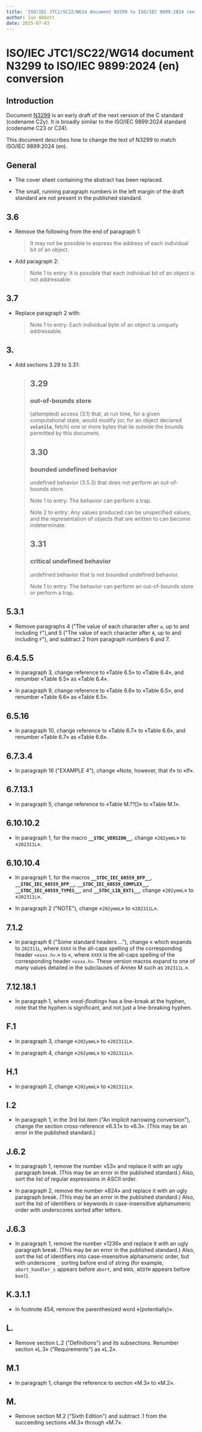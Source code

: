 ```yaml
---
title: 'ISO/IEC JTC1/SC22/WG14 document N3299 to ISO/IEC 9899:2024 (en) conversion'
author: Ian Abbott
date: 2025-07-03
---
```


# ISO/IEC JTC1/SC22/WG14 document N3299 to ISO/IEC 9899:2024 (en) conversion

## Introduction

Document [N3299](https://www.open-std.org/jtc1/sc22/wg14/www/docs/n3299.pdf) is
an early draft of the next version of the C standard (codename C2y). It is
broadly similar to the ISO/IEC 9899:2024 standard (codename C23 or C24).

This document describes how to change the text of N3299 to match ISO/IEC
9899:2024 (en).

## General

* The cover sheet containing the abstract has been replaced.

* The small, running paragraph numbers in the left margin of the draft standard
  are not present in the published standard.

## 3.6

* Remove the following from the end of paragraph 1:

    > It may not be possible to express the address of each individual bit of an
    > object.

* Add paragraph 2:

    > Note 1 to entry: It is possible that each individual bit of an object is
    > not addressable.

## 3.7

* Replace paragraph 2 with:

    > Note 1 to entry: Each individual byte of an object is uniquely
    > addressable.

## 3.

* Add sections 3.29 to 3.31:

    > ## 3.29
    > ### out-of-bounds store
    > (attempted) access (3.1) that, at run time, for a given computational
    > state, would modify (or, for an object declared **`volatile`**, fetch) one
    > or more bytes that lie outside the bounds permitted by this document.
    > 
    > ## 3.30
    > ### bounded undefined behavior
    > undefined behavior (3.5.3) that does not perform an out-of-bounds store.
    > 
    > Note 1 to entry: The behavior can perform a trap.
    > 
    > Note 2 to entry: Any values produced can be unspecified values, and the
    > representation of objects that are written to can become indeterminate.
    >
    > ## 3.31
    > ### critical undefined behavior
    > undefined behavior that is not bounded undefined behavior.
    > 
    > Note 1 to entry: The behavior can perform an out-of-bounds store or
    > perform a trap.

## 5.3.1

* Remove paragraphs 4 ("The value of each character after `a`, up to and
  including `f`"),and 5 ("The value of each character after `A`, up to and
  including `F`"), and subtract 2 from paragraph numbers 6 and 7.

## 6.4.5.5

* In paragraph 3, change reference to «Table 6.5» to «Table 6.4», and renumber
  «Table 6.5» as «Table 6.4».

* In paragraph 9, change reference to «Table 6.6» to «Table 6.5», and renumber
  «Table 6.6» as «Table 6.5».

## 6.5.16

* In paragraph 10, change reference to «Table 6.7» to «Table 6.6», and renumber
  «Table 6.7» as «Table 6.6».

## 6.7.3.4

* In paragraph 16 ("EXAMPLE 4"), change «Note, however, that if» to «If».

## 6.7.13.1

* In paragraph 5, change reference to «Table M.??[]» to «Table M.1».

## 6.10.10.2

* In paragraph 1, for the macro **`__STDC_VERSION__`**, change «`202ymmL`» to
  «`202311L`».

## 6.10.10.4

* In paragraph 1, for the macros **`__STDC_IEC_60559_BFP__`**,
  **`__STDC_IEC_60559_DFP__`**, **`__STDC_IEC_60559_COMPLEX__`**,
  **`__STDC_IEC_60559_TYPES__`**, and **`__STDC_LIB_EXT1__`**, change
  «`202ymmL`» to «`202311L`».

* In paragraph 2 ("NOTE"), change «`202ymmL`» to «`202311L`».

## 7.1.2

* In paragraph 6 ("Some standard headers …"), change « which expands to
  `202311L`, where `XXXX` is the all-caps spelling of the corresponding header
  `<xxxx.h>`.» to «, where `XXXX` is the all-caps spelling of the corresponding
  header `<xxxx.h>`. These version macros expand to one of many values detailed
  in the subclauses of Annex M such as `202311L`.».

## 7.12.18.1

* In paragraph 1, where «*real-floating*» has a line-break at the hyphen, note
  that the hyphen is significant, and not just a line-breaking hyphen.

## F.1

* In paragraph 3, change «`202ymmL`» to «`202311L`».

* In paragraph 4, change «`202ymmL`» to «`202311L`».

## H.1

* In paragraph 2, change «`202ymmL`» to «`202311L`».

## I.2

* In paragraph 1, in the 3rd list item ("An implicit narrowing conversion"),
  change the section cross-reference «6.3.1» to «6.3». (This may be an error in
  the published standard.)

## J.6.2

* In paragraph 1, remove the number «53» and replace it with an ugly paragraph
  break. (This may be an error in the published standard.) Also, sort the list
  of regular expressions in ASCII order.

* In paragraph 2, remove the number «824» and replace it with an ugly paragraph
  break. (This may be an error in the published standard.) Also, sort the list
  of identifiers or keywords in case-insensitive alphanumeric order with
  underscores sorted after letters.

## J.6.3

* In paragraph 1, remove the number «1236» and replace it with an ugly paragraph
  break. (This may be an error in the published standard.) Also, sort the list
  of identifiers into case-insensitive alphanumeric order, but with underscore
  `_` sorting before end of string (for example, `abort_handler_s` appears
  before `abort`, and `BOOL_WIDTH` appears before `bool`).

## K.3.1.1

* In footnote 454, remove the parenthesized word «(potentially)».

## L.

* Remove section L.2 ("Definitions") and its subsections. Renumber section «L.3»
  ("Requirements") as «L.2».

## M.1

* In paragraph 1, change the reference to section «M.3» to «M.2».

## M.

* Remove section M.2 ("Sixth Edition") and subtract .1 from the succeeding
  sections «M.3» through «M.7».

